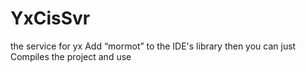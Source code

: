 # YxCisSvr
the service for yx
Add “mormot” to the IDE's library then you can just Compiles the project and use 
